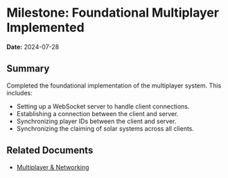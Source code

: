 # Milestone: Foundational Multiplayer Implemented

**Date:** 2024-07-28

## Summary

Completed the foundational implementation of the multiplayer system. This includes:
-   Setting up a WebSocket server to handle client connections.
-   Establishing a connection between the client and server.
-   Synchronizing player IDs between the client and server.
-   Synchronizing the claiming of solar systems across all clients.

## Related Documents
-   [Multiplayer & Networking](mdc:.cursor/rules/multiplayer.mdc) 